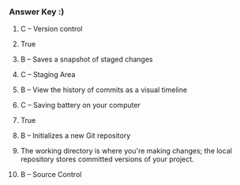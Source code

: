 ### Answer Key :)

1. C – Version control

2. True

3. B – Saves a snapshot of staged changes

4. C – Staging Area

5. B – View the history of commits as a visual timeline

6. C – Saving battery on your computer

7. True

8. B – Initializes a new Git repository

9. The working directory is where you're making changes; the local repository stores committed versions of your project.  
     
10. B – Source Control
